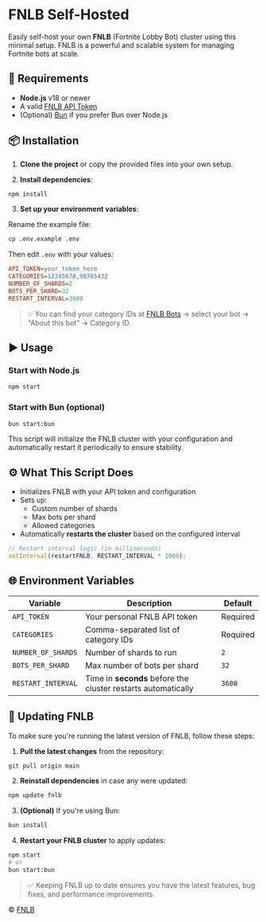 ﻿# FNLB Self-Hosted

Easily self-host your own **FNLB** (Fortnite Lobby Bot) cluster using this minimal setup. FNLB is a powerful and scalable system for managing Fortnite bots at scale.

## 🚀 Requirements

- **Node.js** v18 or newer
- A valid [FNLB API Token](https://app.fnlb.net/account)
- (Optional) [Bun](https://bun.sh) if you prefer Bun over Node.js

## 📦 Installation

1. **Clone the project** or copy the provided files into your own setup.

2. **Install dependencies**:

```bash
npm install
```

3. **Set up your environment variables**:

Rename the example file:

```bash
cp .env.example .env
```

Then edit `.env` with your values:

```ini
API_TOKEN=your_token_here
CATEGORIES=12345678,98765432
NUMBER_OF_SHARDS=2
BOTS_PER_SHARD=32
RESTART_INTERVAL=3600
```

> 💡 You can find your category IDs at [FNLB Bots](https://app.fnlb.net/bots) → select your bot → “About this bot” → Category ID.

## ▶️ Usage

### Start with Node.js

```bash
npm start
```

### Start with Bun (optional)

```bash
bun start:bun
```

This script will initialize the FNLB cluster with your configuration and automatically restart it periodically to ensure stability.

## ⚙️ What This Script Does

- Initializes FNLB with your API token and configuration
- Sets up:
  - Custom number of shards
  - Max bots per shard
  - Allowed categories
- Automatically **restarts the cluster** based on the configured interval

```js
// Restart interval logic (in milliseconds)
setInterval(restartFNLB, RESTART_INTERVAL * 1000);
```

## 🌐 Environment Variables

| Variable            | Description                                                                  | Default  |
|---------------------|------------------------------------------------------------------------------|----------|
| `API_TOKEN`         | Your personal FNLB API token                                                 | Required |
| `CATEGORIES`        | Comma-separated list of category IDs                                         | Required |
| `NUMBER_OF_SHARDS`  | Number of shards to run                                                      | `2`      |
| `BOTS_PER_SHARD`    | Max number of bots per shard                                                 | `32`     |
| `RESTART_INTERVAL`  | Time in **seconds** before the cluster restarts automatically                | `3600`   |

## 🔄 Updating FNLB

To make sure you're running the latest version of FNLB, follow these steps:

1. **Pull the latest changes** from the repository:

```bash
git pull origin main
```

2. **Reinstall dependencies** in case any were updated:

```bash
npm update fnlb
```

3. **(Optional)** If you're using Bun:

```bash
bun install
```

4. **Restart your FNLB cluster** to apply updates:

```bash
npm start
# or
bun start:bun
```

> ✅ Keeping FNLB up to date ensures you have the latest features, bug fixes, and performance improvements.


© [FNLB](https://fnlb.net)
